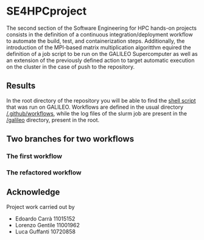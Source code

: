# SE4HPCproject
The second section of the Software Engineering for HPC hands-on projects consists in the definition of a
continuous integration/deployment workflow to automate the build, test, and containerization steps.
Additionally, the introduction of the MPI-based matrix multiplication algoritthm equired the definition of a job script
to be run on the GALILEO Supercomputer as well as an extension of the previously defined action to target automatic 
execution on the cluster in the case of push to the repository.

## Results
In the root directory of the repository you will be able to find the [shell script](/job.sh) that was run on GALILEO. Workflows are defined 
in the usual directory [/.github/workflows](/.github/workflows), while the log files of the slurm job are present in the [/galileo](/galileo) directory, present
in the root.

## Two branches for two workflows
### The first workflow

### The refactored workflow

## Acknowledge
Project work carried out by 
- Edoardo Carrà 11015152
- Lorenzo Gentile 11001962
- Luca Guffanti 10720858
